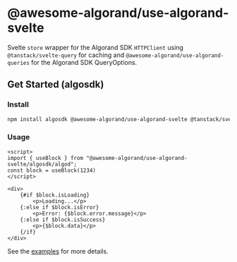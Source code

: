 # @awesome-algorand/use-algorand-svelte

Svelte `store` wrapper for the Algorand SDK `HTTPClient` using `@tanstack/svelte-query` for caching and
`@awesome-algorand/use-algorand-queries` for the Algorand SDK QueryOptions.

## Get Started (algosdk)

### Install

```bash
npm install algosdk @awesome-algorand/use-algorand-svelte @tanstack/svelte-query --save 
```

### Usage

```sveltehtml
<script>
import { useBlock } from "@awesome-algorand/use-algorand-svelte/algosdk/algod";
const block = useBlock(1234)
</script>

<div>
    {#if $block.isLoading}
        <p>Loading...</p>
    {:else if $block.isError}
        <p>Error: {$block.error.message}</p>
    {:else if $block.isSuccess}
        <p>{$block.data}</p>
    {/if}
</div>
```

See the [examples](./examples) for more details.
